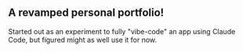 ## A revamped personal portfolio!

Started out as an experiment to fully "vibe-code" an app using Claude Code, but figured might as well use it for now.
